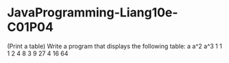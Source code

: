 JavaProgramming-Liang10e-C01P04
===============================

(Print a table) Write a program that displays the following table:
        a       a^2     a^3
        1       1       1
        2       4       8
        3       9       27
        4       16      64
